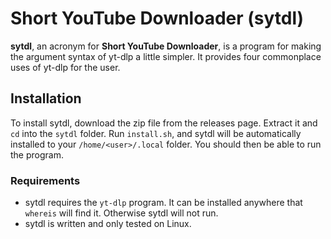 # Short YouTube Downloader (sytdl)

**sytdl**, an acronym for **Short YouTube Downloader**, is a program for making the argument syntax of yt-dlp a little simpler. It provides four commonplace uses of yt-dlp for the user.

## Installation

To install sytdl, download the zip file from the releases page. Extract it and `cd` into the `sytdl` folder. Run `install.sh`, and sytdl will be automatically installed to your `/home/<user>/.local` folder. You should then be able to run the program.

### Requirements
- sytdl requires the `yt-dlp` program. It can be installed anywhere that `whereis` will find it. Otherwise sytdl will not run.
- sytdl is written and only tested on Linux.